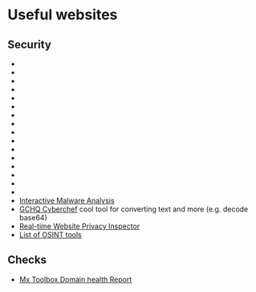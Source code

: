 # Useful websites

## Security
- [](https://zeltser.com/lookup-malicious-websites/)
- [](https://zeltser.com/automated-malware-analysis/)
- [](https://dnsdumpster.com/)
- [](https://www.malwares.com/)
- [](https://www.shodan.io/)
- [](https://www.htbridge.com/radar/)
- [](https://urlscan.io)
- [](https://inteltechniques.com/menu.html)
- [](https://panopticlick.eff.org/)
- [](https://www.deviceinfo.me/)
- [](https://browseraudit.com)
- [](https://browserleaks.com/)
- [](https://detectmybrowser.com/)
- [](https://ipleak.net)
- [](https://www.dnsleaktest.com/)
- [](https://www.emailprivacytester.com)
- [Interactive Malware Analysis](https://app.any.run/)
- [GCHQ Cyberchef](https://gchq.github.io/CyberChef) cool tool for converting text and more (e.g. decode base64)
- [Real-time Website Privacy Inspector](https://themarkup.org/blacklight)
- [List of OSINT tools](https://cipher387.github.io/)

## Checks

- [Mx Toolbox Domain health Report](https://mxtoolbox.com/domain/)
